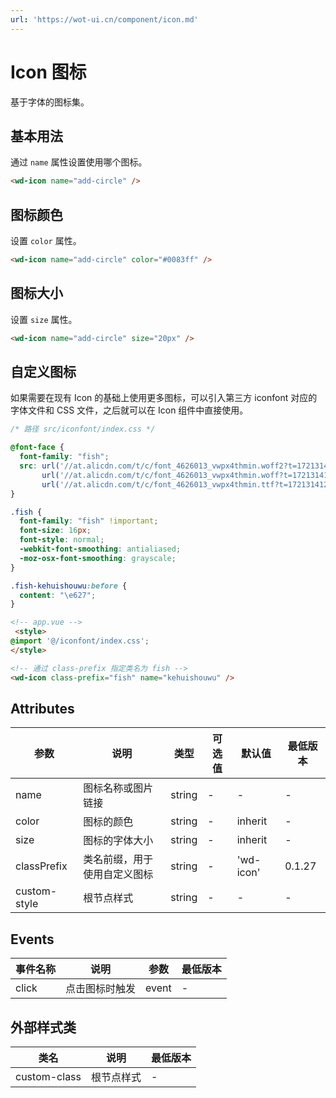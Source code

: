 ```yaml
---
url: 'https://wot-ui.cn/component/icon.md'
---
```

# Icon 图标

基于字体的图标集。

## 基本用法

通过 `name` 属性设置使用哪个图标。

```html
<wd-icon name="add-circle" />
```

## 图标颜色

设置 `color` 属性。

```html
<wd-icon name="add-circle" color="#0083ff" />
```

## 图标大小

设置 `size` 属性。

```html
<wd-icon name="add-circle" size="20px" />
```

## 自定义图标

如果需要在现有 Icon 的基础上使用更多图标，可以引入第三方 iconfont 对应的字体文件和 CSS 文件，之后就可以在 Icon 组件中直接使用。

```css
/* 路径 src/iconfont/index.css */

@font-face {
  font-family: "fish";
  src: url('//at.alicdn.com/t/c/font_4626013_vwpx4thmin.woff2?t=1721314121733') format('woff2'),
       url('//at.alicdn.com/t/c/font_4626013_vwpx4thmin.woff?t=1721314121733') format('woff'),
       url('//at.alicdn.com/t/c/font_4626013_vwpx4thmin.ttf?t=1721314121733') format('truetype');
}

.fish {
  font-family: "fish" !important;
  font-size: 16px;
  font-style: normal;
  -webkit-font-smoothing: antialiased;
  -moz-osx-font-smoothing: grayscale;
}

.fish-kehuishouwu:before {
  content: "\e627";
}

```

```html
<!-- app.vue -->
 <style>
@import '@/iconfont/index.css';
</style>
```

```html
<!-- 通过 class-prefix 指定类名为 fish -->
<wd-icon class-prefix="fish" name="kehuishouwu" />
```

## Attributes

| 参数 | 说明 | 类型 | 可选值 | 默认值 | 最低版本 |
|-----|------|-----|-------|-------|---------|
| name | 图标名称或图片链接 |	string | - | - | - |
| color	| 图标的颜色 | string |	- |	inherit | - |
| size | 图标的字体大小 | string | - | inherit | - |
| classPrefix | 类名前缀，用于使用自定义图标 | string | - | 'wd-icon' | 0.1.27 |
| custom-style | 根节点样式 | string | - | - | - |

## Events

| 事件名称 | 说明 | 参数 | 最低版本 |
|---------|------|------|---------|
| click | 点击图标时触发 | event | - |

## 外部样式类

| 类名 | 说明 | 最低版本 |
|-----|------|--------|
| custom-class | 根节点样式 | - |
